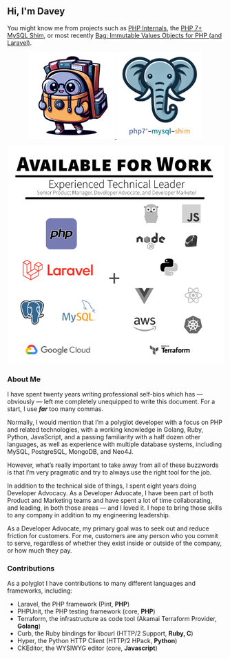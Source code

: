 ## Hi, I'm Davey

You might know me from projects such as [PHP Internals](https://github.com/php/php-src), the [PHP 7+ MySQL Shim](https://github.com/dshafik/php7-mysql-shim), or most recently [Bag: Immutable Values Objects for PHP (and Laravel)](https://bagvalueobjects.com).

<p align="center">
  <a href="https://bagvalueobjects.com">
        <img width="200" height="200" src="/images/bag.png" />
  </a>
  <a href="https://github.com/dshafik/php7-mysql-shim">
        <img width="200" height="200" src="/images/php7-mysql-shim.png" />
  </a>
</p>

<p align="center">
  <a href="mailto:davey@php.net">
    <img src="images/for-hire.png" alt="Available for Work" />
  </a>
</p>

### About Me

I have spent twenty years writing professional self-bios which has — obviously — left me completely unequipped to write this document. For a start, I use **_far_** too many commas.

Normally, I would mention that I’m a polyglot developer with a focus on PHP and related technologies, with a working knowledge in Golang, Ruby, Python, JavaScript, and a passing familiarity with a half dozen other languages, as well as experience with multiple database systems, including MySQL, PostgreSQL, MongoDB, and Neo4J.

However, what’s really important to take away from all of these buzzwords is that I’m very pragmatic and try to always use the right tool for the job.

In addition to the technical side of things, I spent eight years doing Developer Advocacy. As a Developer Advocate, I have been part of both Product and Marketing teams and have spent a lot of time collaborating, and leading, in both those areas — and I loved it. I hope to bring those skills to any company in addition to my engineering leadership.

As a Developer Advocate, my primary goal was to seek out and reduce friction for customers. For me, customers are any person who you commit to serve, regardless of whether they exist inside or outside of the company, or how much they pay.

### Contributions

As a polyglot I have contributions to many different languages and frameworks, including:

- Laravel, the PHP framework (Pint, **PHP**) 
- PHPUnit, the PHP testing framework (core, **PHP**)
- Terraform, the infrastructure as code tool (Akamai Terraform Provider, **Golang**)
- Curb, the Ruby bindings for libcurl (HTTP/2 Support, **Ruby, C**)
- Hyper, the Python HTTP Client (HTTP/2 HPack, **Python**)
- CKEditor, the WYSIWYG editor (core, **Javascript**)
